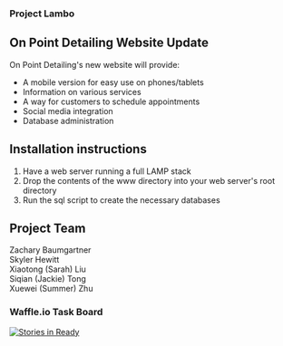 ### Project Lambo

## On Point Detailing Website Update

On Point Detailing's new website will provide:
- A mobile version for easy use on phones/tablets
- Information on various services
- A way for customers to schedule appointments
- Social media integration
- Database administration

## Installation instructions

1. Have a web server running a full LAMP stack
2. Drop the contents of the www directory into your web server's root directory
3. Run the sql script to create the necessary databases


## Project Team

Zachary Baumgartner  
Skyler Hewitt        
Xiaotong (Sarah) Liu  
Siqian (Jackie) Tong  
Xuewei (Summer) Zhu  

 
### Waffle.io Task Board

[![Stories in Ready](https://badge.waffle.io/asu-cis-capstone/lambo.svg?label=ready&title=Ready)](http://waffle.io/asu-cis-capstone/lambo)
